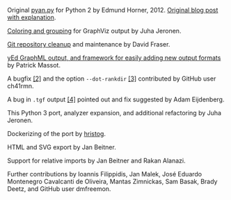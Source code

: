 Original [pyan.py](https://github.com/ejrh/ejrh/blob/master/utils/pyan.py) for Python 2 by Edmund Horner, 2012. [Original blog post with explanation](http://ejrh.wordpress.com/2012/01/31/call-graphs-in-python-part-2/).

[Coloring and grouping](https://ejrh.wordpress.com/2012/08/18/coloured-call-graphs/) for GraphViz output by Juha Jeronen.

[Git repository cleanup](https://github.com/davidfraser/pyan/) and maintenance by David Fraser.

[yEd GraphML output, and framework for easily adding new output formats](https://github.com/davidfraser/pyan/pull/1) by Patrick Massot.

A bugfix [[2]](https://github.com/davidfraser/pyan/pull/2) and the option `--dot-rankdir` [[3]](https://github.com/davidfraser/pyan/pull/3) contributed by GitHub user ch41rmn.

A bug in `.tgf` output [[4]](https://github.com/davidfraser/pyan/pull/4) pointed out and fix suggested by Adam Eijdenberg.

This Python 3 port, analyzer expansion, and additional refactoring by Juha Jeronen.

Dockerizing of the port by [hristog](https://github.com/hristog).

HTML and SVG export by Jan Beitner.

Support for relative imports by Jan Beitner and Rakan Alanazi.

Further contributions by Ioannis Filippidis, Jan Malek, José Eduardo Montenegro Cavalcanti de Oliveira, Mantas Zimnickas, Sam Basak, Brady Deetz, and GitHub user dmfreemon.

